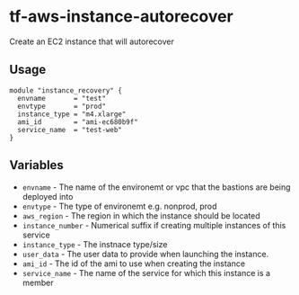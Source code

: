# tf-aws-instance-autorecover

Create an EC2 instance that will autorecover

## Usage

```
module "instance_recovery" {
  envname       = "test"
  envtype       = "prod"
  instance_type = "m4.xlarge"
  ami_id        = "ami-ec680b9f"
  service_name  = "test-web"
}
```

## Variables

* `envname` - The name of the environemt or vpc that the bastions are being deployed into
* `envtype` - The type of environemt e.g. nonprod, prod
* `aws_region` - The region in which the instance should be located
* `instance_number` - Numerical suffix if creating multiple instances of this service
* `instance_type` - The instnace type/size
* `user_data` - The user data to provide when launching the instance.
* `ami_id` - The id of the ami to use when creating the instance
* `service_name` - The name of the service for which this instance is a member

